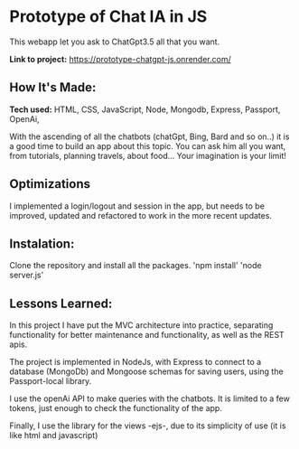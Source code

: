 # Prototype of Chat IA in JS

This webapp let you ask to ChatGpt3.5 all that you want.

**Link to project:** https://prototype-chatgpt-js.onrender.com/

## How It's Made:

**Tech used:** HTML, CSS, JavaScript, Node, Mongodb, Express, Passport, OpenAi,

With the ascending of all the chatbots (chatGpt, Bing, Bard and so on..) it is a good time to build an app about this topic. You can ask him all you want, from tutorials, planning travels, about food... Your imagination is your limit!

## Optimizations

I implemented a login/logout and session in the app, but needs to be improved, updated and refactored to work in the more recent updates.

## Instalation:

Clone the repository and install all the packages.
'npm install'
'node server.js'

## Lessons Learned:

In this project I have put the MVC architecture into practice, separating functionality for better maintenance and functionality,
as well as the REST apis.

The project is implemented in NodeJs, with Express to connect to a database (MongoDb) and Mongoose schemas for saving users, using the Passport-local library.

I use the openAi API to make queries with the chatbots. It is limited to a few tokens, just enough to check the functionality of the app.

Finally, I use the library for the views -ejs-, due to its simplicity of use (it is like html and javascript)
